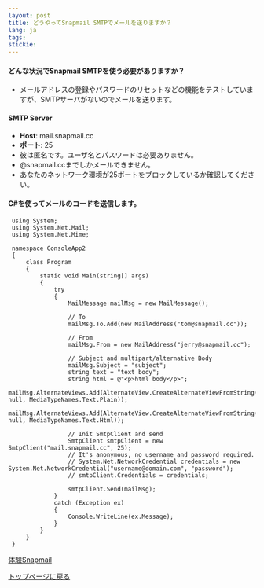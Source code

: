 ```yaml
---
layout: post
title: どうやってSnapmail SMTPでメールを送りますか？
lang: ja
tags: 
stickie: 
---
```


#### どんな状況でSnapmail SMTPを使う必要がありますか？
+ メールアドレスの登録やパスワードのリセットなどの機能をテストしていますが、SMTPサーバがないのでメールを送ります。
              
#### SMTP Server
+ __Host__: mail.snapmail.cc
+ __ポート__: 25   
+ 彼は匿名です。ユーザ名とパスワードは必要ありません。
+ @snapmail.ccまでしかメールできません。
+ あなたのネットワーク環境が25ポートをブロックしているか確認してください。

#### C#を使ってメールのコードを送信します。    

     using System;
     using System.Net.Mail;
     using System.Net.Mime;
     
     namespace ConsoleApp2
     {
         class Program
         {
             static void Main(string[] args)
             {
                 try
                 {
                     MailMessage mailMsg = new MailMessage();
     
                     // To
                     mailMsg.To.Add(new MailAddress("tom@snapmail.cc"));
     
                     // From
                     mailMsg.From = new MailAddress("jerry@snapmail.cc");
     
                     // Subject and multipart/alternative Body
                     mailMsg.Subject = "subject";
                     string text = "text body";
                     string html = @"<p>html body</p>";
                     mailMsg.AlternateViews.Add(AlternateView.CreateAlternateViewFromString(text, null, MediaTypeNames.Text.Plain));
                     mailMsg.AlternateViews.Add(AlternateView.CreateAlternateViewFromString(html, null, MediaTypeNames.Text.Html));
     
                     // Init SmtpClient and send
                     SmtpClient smtpClient = new SmtpClient("mail.snapmail.cc", 25);
                     // It's anonymous, no username and password required.
                     // System.Net.NetworkCredential credentials = new System.Net.NetworkCredential("username@domain.com", "password");
                     // smtpClient.Credentials = credentials;
     
                     smtpClient.Send(mailMsg);
                 }
                 catch (Exception ex)
                 {
                     Console.WriteLine(ex.Message);
                 }
             }
         }
     }    


<a target="_blank" href="https://www.snapmail.cc"><i class="fa fa-envelope a"></i> 体験Snapmail </a>

<a href="https://www.snapmail.cc/blog/"><i class="fa fa-arrow-circle-left"></i> トップページに戻る </a>